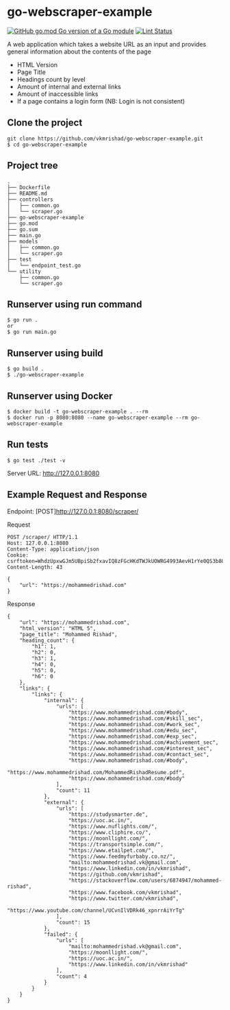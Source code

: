 # go-webscraper-example

[![GitHub go.mod Go version of a Go module](https://img.shields.io/github/go-mod/go-version/vkmrishad/go-webscraper-example.svg)](https://github.com/vkmrishad/go-webscraper-example)
[![Lint Status](https://github.com/vkmrishad/go-webscraper-example/workflows/test/badge.svg)](https://github.com/vkmrishad/go-webscraper-example/actions)

A web application which takes a website URL as an input and provides general information
about the contents of the page
- HTML Version
- Page Title
- Headings count by level
- Amount of internal and external links
- Amount of inaccessible links
- If a page contains a login form (NB: Login is not consistent)

## Clone the project

```
git clone https://github.com/vkmrishad/go-webscraper-example.git
$ cd go-webscraper-example
```

## Project tree

```
.
├── Dockerfile
├── README.md
├── controllers
│   ├── common.go
│   └── scraper.go
├── go-webscraper-example
├── go.mod
├── go.sum
├── main.go
├── models
│   ├── common.go
│   └── scraper.go
├── test
│   └── endpoint_test.go
└── utility
    ├── common.go
    └── scraper.go
```

## Runserver using run command
```
$ go run .
or 
$ go run main.go
```

## Runserver using build

```
$ go build .
$ ./go-webscraper-example
```

## Runserver using Docker

```
$ docker build -t go-webscraper-example . --rm
$ docker run -p 8080:8080 --name go-webscraper-example --rm go-webscraper-example
```

## Run tests

```
$ go test ./test -v
```

Server URL: http://127.0.0.1:8080

## Example Request and Response

Endpoint: [POST]http://127.0.0.1:8080/scraper/

Request
```
POST /scraper/ HTTP/1.1
Host: 127.0.0.1:8080
Content-Type: application/json
Cookie: csrftoken=WhdzUpxwGJm5UBpiSb2fxavIQ8zFGcHKdTWJkUOWRG4993AevH1rYe0QS3b8QYzr
Content-Length: 43

{
    "url": "https://mohammedrishad.com"
}
```

Response
```
{
    "url": "https://mohammedrishad.com",
    "html_version": "HTML 5",
    "page_title": "Mohammed Rishad",
    "heading_count": {
        "h1": 1,
        "h2": 0,
        "h3": 1,
        "h4": 0,
        "h5": 0,
        "h6": 0
    },
    "links": {
        "links": {
            "internal": {
                "urls": [
                    "https://www.mohammedrishad.com/#body",
                    "https://www.mohammedrishad.com/#skill_sec",
                    "https://www.mohammedrishad.com/#work_sec",
                    "https://www.mohammedrishad.com/#edu_sec",
                    "https://www.mohammedrishad.com/#exp_sec",
                    "https://www.mohammedrishad.com/#achivement_sec",
                    "https://www.mohammedrishad.com/#interest_sec",
                    "https://www.mohammedrishad.com/#contact_sec",
                    "https://www.mohammedrishad.com/#body",
                    "https://www.mohammedrishad.com/MohammedRishadResume.pdf",
                    "https://www.mohammedrishad.com/#body"
                ],
                "count": 11
            },
            "external": {
                "urls": [
                    "https://studysmarter.de",
                    "https://uoc.ac.in/",
                    "https://www.nuflights.com/",
                    "https://www.cliphire.co/",
                    "https://moonllight.com/",
                    "https://transportsimple.com/",
                    "https://www.etailpet.com/",
                    "https://www.feedmyfurbaby.co.nz/",
                    "mailto:mohammedrishad.vk@gmail.com",
                    "https://www.linkedin.com/in/vkmrishad",
                    "https://github.com/vkmrishad",
                    "https://stackoverflow.com/users/6874947/mohammed-rishad",
                    "https://www.facebook.com/vkmrishad",
                    "https://www.twitter.com/vkmrishad",
                    "https://www.youtube.com/channel/UCvnIlVDRk46_xpnrrAiYrTg"
                ],
                "count": 15
            },
            "failed": {
                "urls": [
                    "mailto:mohammedrishad.vk@gmail.com",
                    "https://moonllight.com/",
                    "https://uoc.ac.in/",
                    "https://www.linkedin.com/in/vkmrishad"
                ],
                "count": 4
            }
        }
    }
}
```
